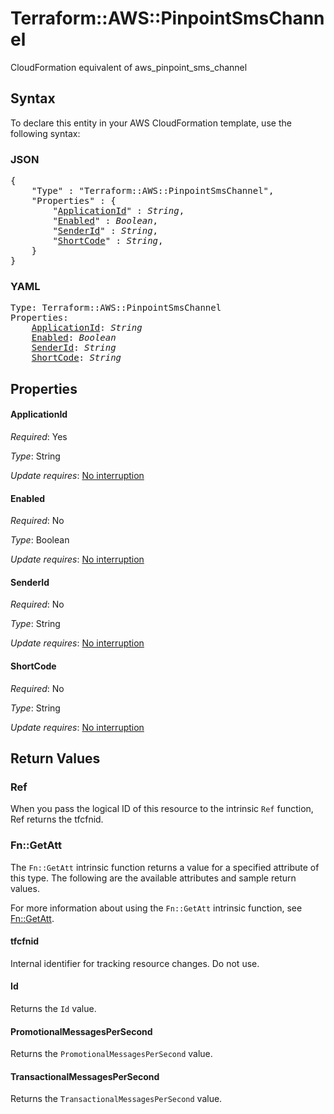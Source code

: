 # Terraform::AWS::PinpointSmsChannel

CloudFormation equivalent of aws_pinpoint_sms_channel

## Syntax

To declare this entity in your AWS CloudFormation template, use the following syntax:

### JSON

<pre>
{
    "Type" : "Terraform::AWS::PinpointSmsChannel",
    "Properties" : {
        "<a href="#applicationid" title="ApplicationId">ApplicationId</a>" : <i>String</i>,
        "<a href="#enabled" title="Enabled">Enabled</a>" : <i>Boolean</i>,
        "<a href="#senderid" title="SenderId">SenderId</a>" : <i>String</i>,
        "<a href="#shortcode" title="ShortCode">ShortCode</a>" : <i>String</i>,
    }
}
</pre>

### YAML

<pre>
Type: Terraform::AWS::PinpointSmsChannel
Properties:
    <a href="#applicationid" title="ApplicationId">ApplicationId</a>: <i>String</i>
    <a href="#enabled" title="Enabled">Enabled</a>: <i>Boolean</i>
    <a href="#senderid" title="SenderId">SenderId</a>: <i>String</i>
    <a href="#shortcode" title="ShortCode">ShortCode</a>: <i>String</i>
</pre>

## Properties

#### ApplicationId

_Required_: Yes

_Type_: String

_Update requires_: [No interruption](https://docs.aws.amazon.com/AWSCloudFormation/latest/UserGuide/using-cfn-updating-stacks-update-behaviors.html#update-no-interrupt)

#### Enabled

_Required_: No

_Type_: Boolean

_Update requires_: [No interruption](https://docs.aws.amazon.com/AWSCloudFormation/latest/UserGuide/using-cfn-updating-stacks-update-behaviors.html#update-no-interrupt)

#### SenderId

_Required_: No

_Type_: String

_Update requires_: [No interruption](https://docs.aws.amazon.com/AWSCloudFormation/latest/UserGuide/using-cfn-updating-stacks-update-behaviors.html#update-no-interrupt)

#### ShortCode

_Required_: No

_Type_: String

_Update requires_: [No interruption](https://docs.aws.amazon.com/AWSCloudFormation/latest/UserGuide/using-cfn-updating-stacks-update-behaviors.html#update-no-interrupt)

## Return Values

### Ref

When you pass the logical ID of this resource to the intrinsic `Ref` function, Ref returns the tfcfnid.

### Fn::GetAtt

The `Fn::GetAtt` intrinsic function returns a value for a specified attribute of this type. The following are the available attributes and sample return values.

For more information about using the `Fn::GetAtt` intrinsic function, see [Fn::GetAtt](https://docs.aws.amazon.com/AWSCloudFormation/latest/UserGuide/intrinsic-function-reference-getatt.html).

#### tfcfnid

Internal identifier for tracking resource changes. Do not use.

#### Id

Returns the <code>Id</code> value.

#### PromotionalMessagesPerSecond

Returns the <code>PromotionalMessagesPerSecond</code> value.

#### TransactionalMessagesPerSecond

Returns the <code>TransactionalMessagesPerSecond</code> value.

